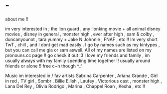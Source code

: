 # -
about me !! 



im very interested in  ; the lion guard , any lionking movie + all animal disney movies , disney in general ,
monster high , ever after high , sam & colby , duncanyounot , tara yummy + Jake N Johnnie , FNAF , etc !!
Im very short TwT , chill , and I dont get mad easily . I go by names such as my kintypes , but you
can call me gia or sam aswell. All of my names are listed on my pronouns.cc page !! go check it out :3
I love my friends and  family , im usually always with my family spending time together !!
usually around friends or alone !! free c+h though ^_^

Music im interested in / fav artists 
Sabrina Carpenter , Ariana Grande , Girl in red , TV girl ,
Sombr , Billie Eilish , Laufey , Victorious cast ,  monster high , 
Lana Del Rey , Olivia Rodrigo , Marina , Chappel Roan , Kesha ,
etc !!

